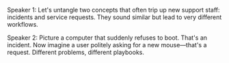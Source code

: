Speaker 1: Let's untangle two concepts that often trip up new support staff: incidents and service requests. They sound similar but lead to very different workflows.

Speaker 2: Picture a computer that suddenly refuses to boot. That's an incident. Now imagine a user politely asking for a new mouse—that's a request. Different problems, different playbooks.
